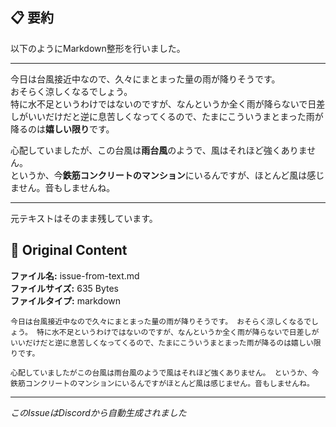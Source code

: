 ## 📋 要約

以下のようにMarkdown整形を行いました。

---

今日は台風接近中なので、久々にまとまった量の雨が降りそうです。  
おそらく涼しくなるでしょう。  
特に水不足というわけではないのですが、なんというか全く雨が降らないで日差しがいいだけだと逆に息苦しくなってくるので、たまにこういうまとまった雨が降るのは**嬉しい限り**です。

心配していましたが、この台風は**雨台風**のようで、風はそれほど強くありません。  
というか、今**鉄筋コンクリートのマンション**にいるんですが、ほとんど風は感じません。音もしませんね。

--- 

元テキストはそのまま残しています。

## 📎 Original Content

**ファイル名:** issue-from-text.md  
**ファイルサイズ:** 635 Bytes  
**ファイルタイプ:** markdown

```
今日は台風接近中なので久々にまとまった量の雨が降りそうです。 おそらく涼しくなるでしょう。 特に水不足というわけではないのですが、なんというか全く雨が降らないで日差しがいいだけだと逆に息苦しくなってくるので、たまにこういうまとまった雨が降るのは嬉しい限りです。

心配していましたがこの台風は雨台風のようで風はそれほど強くありません。 というか、今鉄筋コンクリートのマンションにいるんですがほとんど風は感じません。音もしませんね。
```

---
*このIssueはDiscordから自動生成されました*